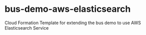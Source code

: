 # bus-demo-aws-elasticsearch
Cloud Formation Template for extending the bus demo to use AWS Elasticsearch Service 
